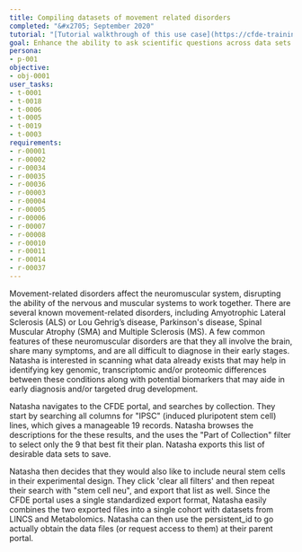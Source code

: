 ```yaml
---
title: Compiling datasets of movement related disorders
completed: "&#x2705; September 2020"
tutorial: "[Tutorial walkthrough of this use case](https://cfde-training-and-engagement.readthedocs-hosted.com/en/latest/Bioinformatics-Skills/CFDE-Portal/Movement-Related-Disorders/movement-disorders-portal-export/)"
goal: Enhance the ability to ask scientific questions across data sets
persona:
- p-001
objective:
- obj-0001
user_tasks:
- t-0001
- t-0018
- t-0006
- t-0005
- t-0019
- t-0003
requirements:
- r-00001
- r-00002
- r-00034
- r-00035
- r-00036
- r-00003
- r-00004
- r-00005
- r-00006
- r-00007
- r-00008
- r-00010
- r-00011
- r-00014
- r-00037
---
```


Movement-related disorders affect the neuromuscular system, disrupting the ability of the nervous and muscular systems to work together. There are several known movement-related disorders, including Amyotrophic Lateral Sclerosis (ALS) or Lou Gehrig’s disease, Parkinson's disease, Spinal Muscular Atrophy (SMA) and Multiple Sclerosis (MS). A few common features of these neuromuscular disorders are that they all involve the brain, share many symptoms, and are all difficult to diagnose in their early stages. Natasha is interested in scanning what data already exists that may help in identifying key genomic, transcriptomic and/or proteomic differences between these conditions along with potential biomarkers that may aide in early diagnosis and/or targeted drug development.

Natasha navigates to the CFDE portal, and searches by collection. They start by searching all columns for "IPSC" (induced pluripotent stem cell) lines, which gives a manageable 19 records. Natasha browses the descriptions for the these results, and the uses the "Part of Collection" filter to select only the 9 that best fit their plan. Natasha exports this list of desirable data sets to save.

Natasha then decides that they would also like to include neural stem cells in their experimental design. They click 'clear all filters' and then repeat their search with "stem cell neu", and export that list as well. Since the CFDE portal uses a single standardized export format, Natasha easily combines the two exported files into a single cohort with datasets from LINCS and Metabolomics. Natasha can then use the persistent_id to go actually obtain the data files (or request access to them) at their parent portal.
